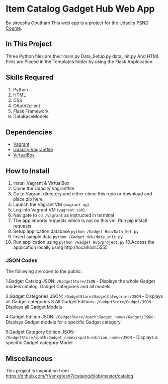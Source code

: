 # Item Catalog Gadget Hub Web App
By sireesha Goutham
This web app is a project for the Udacity [FSND Course](https://www.udacity.com/course/full-stack-web-developer-nanodegree--nd004).


## In This Project
 Three Python files are their 
 main.py
 Data_Setup.py
 data_init.py
 And HTML Files are Placed in the Templates folder by using the Flask Applocation

## Skills Required
1. Python
2. HTML
3. CSS
4. OAuth2client
5. Flask Framework
6. DataBaseModels


## Dependencies
- [Vagrant](https://www.vagrantup.com/)
- [Udacity Vagrantfile](https://github.com/udacity/fullstack-nanodegree-vm)
- [VirtualBox](https://www.virtualbox.org/wiki/Downloads)



## How to Install
1. Install Vagrant & VirtualBox
2. Clone the Udacity Vagrantfile
3. Go to Vagrant directory and either clone this repo or download and place zip here
3. Launch the Vagrant VM (`vagrant up`)
4. Log into Vagrant VM (`vagrant ssh`)
5. Navigate to `cd /vagrant` as instructed in terminal
6. The app imports requests which is not on this vm. Run pip install requests
7. Setup application database `python /Gadget Hub/Data_Set.py`
8. Insert sample data `python /Gadget Hub/data_init.py`
9. Run application using `python /Gadget Hub/project.py`
10.Access the application locally using http://localhost:5555


### JSON Codes
The following are open to the public:

1.Gadget Catalog JSON: `/GadgetStore/JSON`
    - Displays the whole Gadget models catalog. Gadget Categories and all models.

2.Gadget Categories JSON: `/GadgetStore/GadgetCategories/JSON`
    - Displays all Gadget categories
3.All Gadget Editions: `/GadgetStore/Gadget/JSON`
	- Displays all Gadget Models

4.Gadget Edition JSON: `/GadgetStore/<path:Gadget_name>/Gadget/JSON`
    - Displays Gadget models for a specific Gadget category

5.Gadget Category Edition JSON: `/GadgetStore/<path:Gadget_name>/<path:edition_name>/JSON`
    - Displays a specific Gadget category Model.

## Miscellaneous

This project is inspiration from https://github.com/YVenkatesh7/catalog/blob/master/catalog
